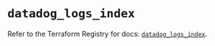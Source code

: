 # `datadog_logs_index`

Refer to the Terraform Registry for docs: [`datadog_logs_index`](https://registry.terraform.io/providers/datadog/datadog/3.60.1/docs/resources/logs_index).
